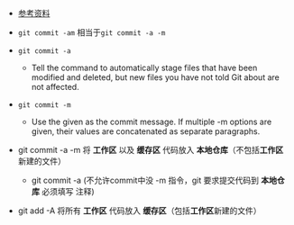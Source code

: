 * [参考资料](https://www.kernel.org/pub/software/scm/git/docs/git-commit.html)
* `git commit -am` 相当于`git commit -a -m`
* `git commit -a`
	* Tell the command to automatically stage files that have been modified and deleted, but new files you have not told Git about are not affected.
* `git commit -m`
	* Use the given <msg> as the commit message. If multiple -m options are given, their values are concatenated as separate paragraphs.

* git commit -a -m 将 **工作区** 以及 **缓存区** 代码放入 **本地仓库**（不包括**工作区**新建的文件）
	* git commit -a (不允许commit中没 -m 指令，git 要求提交代码到 **本地仓库** 必须填写 注释)
* git add -A 将所有 **工作区** 代码放入 **缓存区**（包括**工作区**新建的文件）